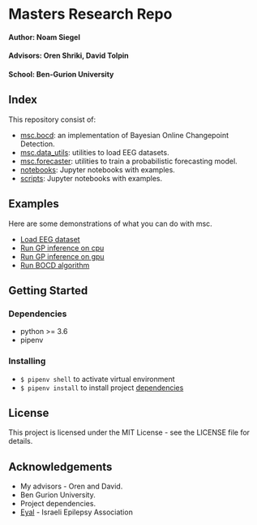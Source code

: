 # Masters Research Repo

#### Author: Noam Siegel
#### Advisors: Oren Shriki, David Tolpin
#### School: Ben-Gurion University


## Index

This repository consist of:

* [msc.bocd](msc/bocd): an implementation of Bayesian Online Changepoint Detection.
* [msc.data_utils](msc/data_utils): utilities to load EEG datasets.
* [msc.forecaster](msc/forecaster): utilities to train a probabilistic forecasting model. 
* [notebooks](notebooks): Jupyter notebooks with examples.
* [scripts](scripts): Jupyter notebooks with examples.

## Examples
Here are some demonstrations of what you can do with msc.

* [Load EEG dataset](notebooks/demos/load_eeg_data.ipynb)
* [Run GP inference on cpu](notebooks/demos/demo_GP_workflow.ipynb)
* [Run GP inference on gpu](notebooks/demos/demo_GP_workflow_gpu.ipynb)
* [Run BOCD algorithm](notebooks/demos/simple_bayesian_online_changepoint_detection.ipynb)

## Getting Started
### Dependencies

* python >= 3.6
* pipenv

### Installing

* `$ pipenv shell` to activate virtual environment
* `$ pipenv install` to install project [dependencies](Pipfile)


## License
This project is licensed under the MIT License - see the LICENSE file for details.

## Acknowledgements

* My advisors - Oren and David.
* Ben Gurion University.
* Project dependencies.
* [Eyal](http://www.epilepsy.org.il/) - Israeli Epilepsy Association 
